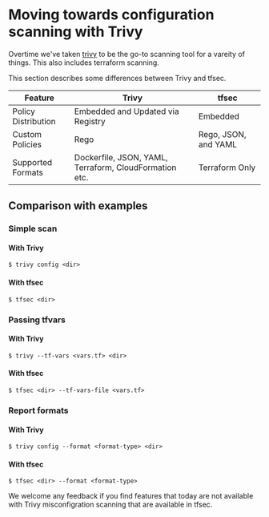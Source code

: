 # Moving towards configuration scanning with Trivy
Overtime we've taken [trivy][trivy] to be the go-to scanning tool for a vareity of things. This also includes terraform scanning.

This section describes some differences between Trivy and tfsec.

| Feature              | Trivy                                                  | tfsec                |
|----------------------|--------------------------------------------------------|----------------------|
| Policy Distribution | Embedded and Updated via Registry                      | Embedded             |
| Custom Policies      | Rego                                                   | Rego, JSON, and YAML |
| Supported Formats    | Dockerfile, JSON, YAML, Terraform, CloudFormation etc. | Terraform  Only      |

## Comparison with examples
### Simple scan
#### With Trivy
```shell
$ trivy config <dir>
```
#### With tfsec
```shell
$ tfsec <dir>
```

### Passing tfvars
#### With Trivy
```shell
$ trivy --tf-vars <vars.tf> <dir>
```
#### With tfsec
```shell
$ tfsec <dir> --tf-vars-file <vars.tf>
```

### Report formats
#### With Trivy
```shell
$ trivy config --format <format-type> <dir>
```

#### With tfsec
```shell
$ tfsec <dir> --format <format-type>
```

We welcome any feedback if you find features that today are not available with Trivy misconfigration scanning that are available in tfsec. 

[trivy]: https://github.com/aquasecurity/trivy